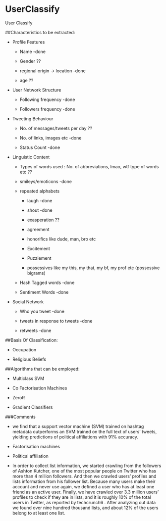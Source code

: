 # UserClassify

User Classify

##Characteristics to be extracted:

* Profile Features

	* Name -done

	* Gender ??

	* regional origin -> location -done

	* age ??

* User Network Structure

	* Following frequency -done

	* Followers frequency -done

* Tweeting Behaviour

	* No. of messages/tweets per day ??

	* No. of links, images etc -done

	* Status Count -done

* Linguistic Content

	* Types of words used : No. of abbreviations, lmao, wtf type of words etc ??

	* smileys/emoticons -done

	* repeated alphabets

		* laugh -done

		* shout -done

		* exasperation ??

		* agreement

		* honorifics like dude, man, bro etc

		* Excitement 

		* Puzzlement

		* possessives like my this, my that, my bf, my prof etc (possessive bigrams)

	* Hash Tagged words -done

	* Sentiment Words -done

* Social Network

	* Who you tweet -done

	* tweets in response to tweets -done

	* retweets -done


##Basis Of Classification:

* Occupation

* Religious Beliefs 


##Algorithms that can be employed:

* Multiclass SVM

* Co Factorisation Machines

* ZeroR

* Gradient Classifiers


###Comments

* we find that a support vector machine (SVM) trained on hashtag metadata outperforms an SVM trained on the full text of users’ tweets, yielding predictions of political affiliations with 91% accuracy. 

* Factorisation machines

* Political affiliation

* In order to collect list information, we started crawling from the followers of Ashton Kutcher, one of the most popular people on Twitter who has more than 4 million followers. And then we crawled users’ profiles and lists information from his follower list. Because many users make their account and never use again, we defined a user who has at least one friend as an active user. Finally, we have crawled over 3.3 million users’ profiles to check if they are in lists, and it is roughly 10% of the total users in Twitter, as reported by techcrunch6 . After analyzing out data we found over nine hundred thousand lists, and about 12% of the users belong to at least one list.

